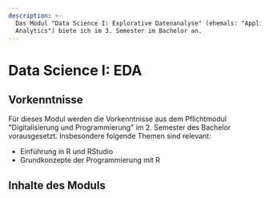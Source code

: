 ```yaml
---
description: >-
  Das Modul "Data Science I: Explorative Datenanalyse" (ehemals: "Applied Data
  Analytics") biete ich im 3. Semester im Bachelor an.
---
```


# Data Science I: EDA

## Vorkenntnisse

Für dieses Modul werden die Vorkenntnisse aus dem Pflichtmodul "Digitalisierung und Programmierung" im 2. Semester des Bachelor vorausgesetzt. Insbesondere folgende Themen sind relevant:

* Einführung in R und RStudio
* Grundkonzepte der Programmierung mit R

## Inhalte des Moduls
